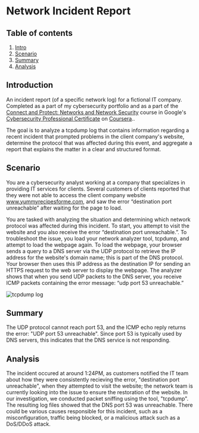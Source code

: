 # Network Incident Report

## Table of contents

1. [Intro](#intro)
2. [Scenario](#scenario)
3. [Summary](#summary)
4. [Analysis](#analysis)

## Introduction <a name="intro">

An incident report (of a specific network log) for a fictional IT company. Completed as a part of my cybersecurity portfolio and as a part of the <a href='https://www.coursera.org/learn/networks-and-network-security?specialization=cybersecurity-certificate'>Connect and Protect: Networks and Network Security</a> course in Google's <a href='https://www.coursera.org/google-certificates/cybersecurity-certificate'>Cybersecurity Professional Certificate</a> on <a href='https://www.coursera.org/'>Coursera</a>..

The goal is to analyze a tcpdump log that contains information regarding a recent incident that prompted problems in the client company's website, determine the protocol that was affected during this event, and aggregate a report that explains the matter in a clear and structured format. 

## Scenario <a name="intro">

You are a cybersecurity analyst working at a company that specializes in providing IT services for clients. Several customers of clients reported that they were not able to access the client company website www.yummyrecipesforme.com, and saw the error “destination port unreachable” after waiting for the page to load. 

You are tasked with analyzing the situation and determining which network protocol was affected during this incident. To start, you attempt to visit the website and you also receive the error “destination port unreachable.”. To troubleshoot the issue, you load your network analyzer tool, tcpdump, and attempt to load the webpage again. To load the webpage, your browser sends a query to a DNS server via the UDP protocol to retrieve the IP address for the website's domain name; this is part of the DNS protocol. Your browser then uses this IP address as the destination IP for sending an HTTPS request to the web server to display the webpage. The analyzer shows that when you send UDP packets to the DNS server, you receive ICMP packets containing the error message: “udp port 53 unreachable.” 

![tcpdump log](https://d3c33hcgiwev3.cloudfront.net/imageAssetProxy.v1/LKXsnNIhT0e1mAz5AEvxog_d363c94e0a4f4a8b90b0be403f6ee1f1_mMBaLWLyXG2omYBcSdjuR8y5_S59zow1ZEPYdjNyJzA1B0r55nI9KmDosI8QHXcEwE51NxM3N5gNtMgSOyVDHyJVLZvZA7_jJtkzUKfxuqFUJPHs57vVVES-LbG5teR8eir4idaqsxFaYJhhVJZn-a_S-txb7zQNIZq07XESgSkqDHuzfvALfYk3lipGVBY?expiry=1749254400000&hmac=X89HG-KjNHkfPlwHIBUSwj4e1wsNeAYlV9gemxyow0o)

## Summary <a name="summary">

The UDP protocol cannot reach port 53, and the ICMP echo reply returns the error: "UDP port 53 unreachable". Since port 53 is typically used by DNS servers, this indicates that the DNS service is not responding.

## Analysis <a name="analysis">

The incident occured at around 1:24PM, as customers notified the IT team about how they were consistently recieving the error, "destination port unreachable", when they attempted to visit the website; the network team is currently looking into the issue to ensure the restoration of the website. In our investigation, we conducted packet sniffing using the tool, "tcpdump". The resulting log files showed that the DNS port 53 was unreachable. There could be various causes responsible for this incident, such as a misconfiguration, traffic being blocked, or a malicious attack such as a DoS/DDoS attack. 
